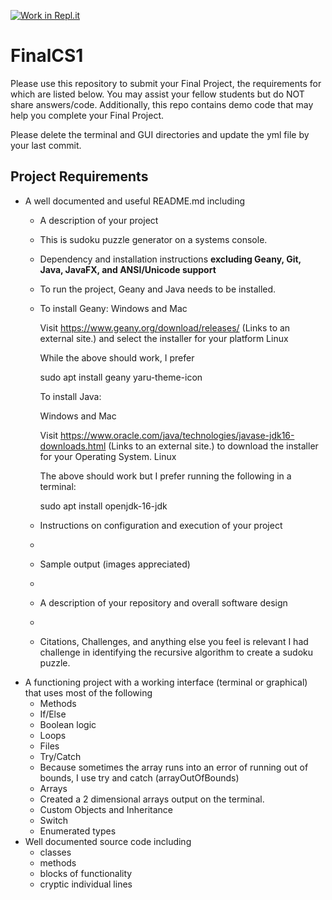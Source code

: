 [![Work in Repl.it](https://classroom.github.com/assets/work-in-replit-14baed9a392b3a25080506f3b7b6d57f295ec2978f6f33ec97e36a161684cbe9.svg)](https://classroom.github.com/online_ide?assignment_repo_id=4823718&assignment_repo_type=AssignmentRepo)
# FinalCS1

Please use this repository to submit your Final Project, the requirements for which are listed below. You may assist your fellow students but do NOT share answers/code. Additionally, this repo contains demo code that may help you complete your Final Project.

Please delete the terminal and GUI directories and update the yml file by your last commit.

## Project Requirements

- A well documented and useful README.md including
  - A description of your project
  -   This is sudoku puzzle generator on a systems console. 
  - Dependency and installation instructions **excluding Geany, Git, Java, JavaFX, and ANSI/Unicode support**
  -   To run the project, Geany and Java needs to be installed.
  -   To install Geany:
        Windows and Mac

        Visit https://www.geany.org/download/releases/ (Links to an external site.) and select the installer for your platform
        Linux

        While the above should work, I prefer

        sudo apt install geany yaru-theme-icon
        
       To install Java:
       
        Windows and Mac

        Visit https://www.oracle.com/java/technologies/javase-jdk16-downloads.html (Links to an external site.) to download the             installer for your Operating System.
        Linux

        The above should work but I prefer running the following in a terminal:

        sudo apt install openjdk-16-jdk
        
  - Instructions on configuration and execution of your project
  -     
  - Sample output (images appreciated)
  - 
  - A description of your repository and overall software design 
  - 
  - Citations, Challenges, and anything else you feel is relevant
      I had challenge in identifying the recursive algorithm to create a sudoku puzzle. 
- A functioning project with a working interface (terminal or graphical) that uses most of the following
  - Methods
  - If/Else 
  - Boolean logic
  - Loops
  - Files
  - Try/Catch
  -   Because sometimes the array runs into an error of running out of bounds, I use try and catch (arrayOutOfBounds)
  - Arrays
  -   Created a 2 dimensional arrays output on the terminal.
  - Custom Objects and Inheritance
  - Switch
  - Enumerated types
- Well documented source code including 
  - classes
  - methods
  - blocks of functionality
  - cryptic individual lines
